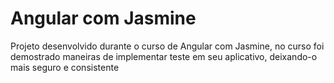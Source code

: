 # Angular com Jasmine

Projeto desenvolvido durante o curso de Angular com Jasmine, no curso foi demostrado maneiras de implementar teste em seu aplicativo, deixando-o mais seguro e consistente


